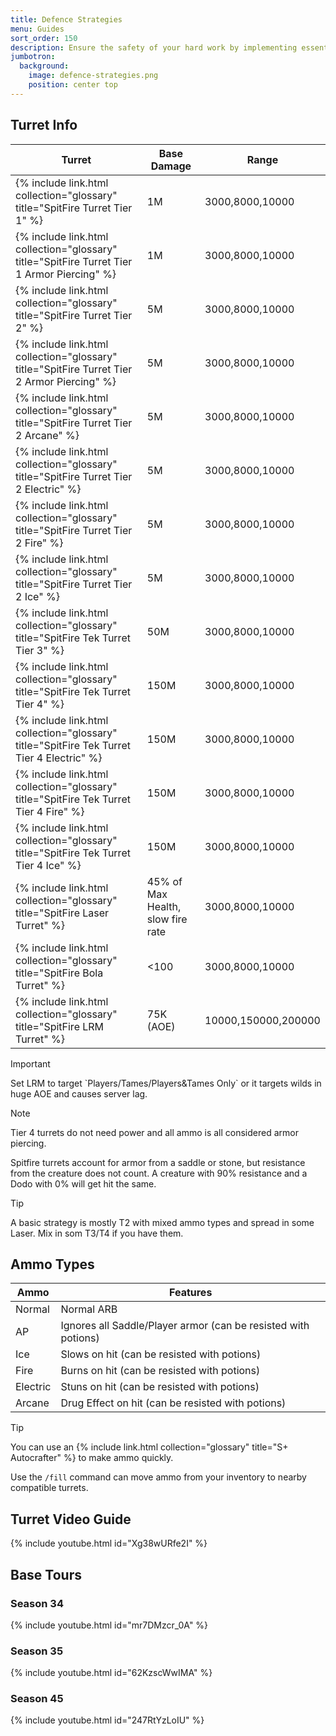 ```yaml
---
title: Defence Strategies
menu: Guides
sort_order: 150
description: Ensure the safety of your hard work by implementing essential defenses to protect your base.
jumbotron:
  background:
    image: defence-strategies.png
    position: center top
---
```


## Turret Info

| Turret | Base Damage | Range |
| --- | --- | --- |
| {% include link.html collection="glossary" title="SpitFire Turret Tier 1" %} | 1M | 3000,8000,10000 |
| {% include link.html collection="glossary" title="SpitFire Turret Tier 1 Armor Piercing" %} | 1M | 3000,8000,10000 |
| {% include link.html collection="glossary" title="SpitFire Turret Tier 2" %} | 5M | 3000,8000,10000 |
| {% include link.html collection="glossary" title="SpitFire Turret Tier 2 Armor Piercing" %} | 5M | 3000,8000,10000 |
| {% include link.html collection="glossary" title="SpitFire Turret Tier 2 Arcane" %} | 5M | 3000,8000,10000 |
| {% include link.html collection="glossary" title="SpitFire Turret Tier 2 Electric" %} | 5M | 3000,8000,10000 |
| {% include link.html collection="glossary" title="SpitFire Turret Tier 2 Fire" %} | 5M | 3000,8000,10000 |
| {% include link.html collection="glossary" title="SpitFire Turret Tier 2 Ice" %} | 5M | 3000,8000,10000 |
| {% include link.html collection="glossary" title="SpitFire Tek Turret Tier 3" %} | 50M | 3000,8000,10000 |
| {% include link.html collection="glossary" title="SpitFire Tek Turret Tier 4" %} | 150M | 3000,8000,10000 |
| {% include link.html collection="glossary" title="SpitFire Tek Turret Tier 4 Electric" %} | 150M | 3000,8000,10000 | 
| {% include link.html collection="glossary" title="SpitFire Tek Turret Tier 4 Fire" %} | 150M | 3000,8000,10000 | 
| {% include link.html collection="glossary" title="SpitFire Tek Turret Tier 4 Ice" %} | 150M | 3000,8000,10000 | 
| {% include link.html collection="glossary" title="SpitFire Laser Turret" %} | 45% of Max Health, slow fire rate | 3000,8000,10000 | 
| {% include link.html collection="glossary" title="SpitFire Bola Turret" %} | <100 | 3000,8000,10000 |
| {% include link.html collection="glossary" title="SpitFire LRM Turret" %} | 75K (AOE) | 10000,150000,200000 | 

<div class="markdown-alert markdown-alert-important">
<p class="markdown-alert-title">Important</p>
<p>Set LRM to target `Players/Tames/Players&Tames Only` or it targets wilds in huge AOE and causes server lag.</p>
</div>

<div class="markdown-alert markdown-alert-note">
<p class="markdown-alert-title">Note</p>
<p>Tier 4 turrets do not need power and all ammo is all considered armor piercing.</p>
<p>Spitfire turrets account for armor from a saddle or stone, but resistance from the creature does not count. A creature with 90% resistance and a Dodo with 0% will get hit the same.</p>
</div>

<div class="markdown-alert markdown-alert-tip">
<p class="markdown-alert-title">Tip</p>
<p>A basic strategy is mostly T2 with mixed ammo types and spread in some Laser.  Mix in som T3/T4 if you have them.</p>
</div>

## Ammo Types

| Ammo | Features |
| --- | --- |
| Normal   | Normal ARB |
| AP       | Ignores all Saddle/Player armor (can be resisted with potions)    |
| Ice      | Slows on hit (can be resisted with potions)  |
| Fire     | Burns on hit (can be resisted with potions) |
| Electric | Stuns on hit  (can be resisted with potions) |
| Arcane   | Drug Effect on hit (can be resisted with potions) |

<div class="markdown-alert markdown-alert-tip">
<p class="markdown-alert-title">Tip</p>
<p>You can use an {% include link.html collection="glossary" title="S+ Autocrafter" %} to make ammo quickly.</p>
<p>Use the <code>/fill</code> command can move ammo from your inventory to nearby compatible turrets.</p>
</div>

## Turret Video Guide

{% include youtube.html id="Xg38wURfe2I" %}


## Base Tours

### Season 34
{% include youtube.html id="mr7DMzcr_0A" %}

### Season 35
{% include youtube.html id="62KzscWwIMA" %}

### Season 45
{% include youtube.html id="247RtYzLoIU" %}
